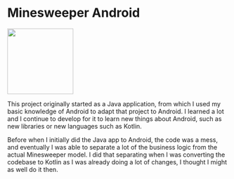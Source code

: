 # Minesweeper Android 
[<img src="https://play.google.com/intl/en_us/badges/images/generic/en_badge_web_generic.png" width="150">](https://play.google.com/store/apps/details?id=app.drewromanyk.com.minesweeper)

This project originally started as a Java application, from which I used my basic knowledge of Android to adapt that project to Android. I learned a lot and I continue to develop for it to learn new things about Android, such as new libraries or new languages such as Kotlin.

Before when I initially did the Java app to Android, the code was a mess, and eventually I was able to separate a lot of the business logic from the actual Minesweeper model. I did that separating when I was converting the codebase to Kotlin as I was already doing a lot of changes, I thought I might as well do it then.
